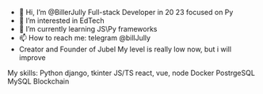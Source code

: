 - 👋 Hi, I’m @BillerJully Full-stack Developer in 20 23 focused on Py
- 👀 I’m interested in EdTech
- 🌱 I’m currently learning JS\Py frameworks
- 📫 How to reach me: telegram @billJully
- Creator and Founder of Jubel
My level is really low now, but i will improve

My skills:
Python django, tkinter
JS/TS react, vue, node
Docker
PostrgeSQL
MySQL
Blockchain
<!---
BillerJully/BillerJully is a ✨ special ✨ repository because its `README.md` (this file) appears on your GitHub profile.
You can click the Preview link to take a look at your changes.
--->

